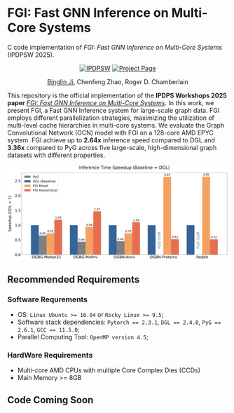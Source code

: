 # FGI: Fast GNN Inference on Multi-Core Systems
C code implementation of _FGI: Fast GNN Inference on Multi-Core Systems_ (IPDPSW 2025).

<div align="center">

[![IPDPSW](https://img.shields.io/badge/IPDPSW-10.1109-b31b1b.svg)](https://sbs.wustl.edu/pubs/jzc25.pdf)
[![Project Page](https://img.shields.io/badge/Project-Website-green)]()

[Binglin Ji](https://keving396.github.io/kevinji.github.io//),
Chenfeng Zhao,
Roger D. Chamberlain

</div>

This repository is the official implementation of the **IPDPS Workshops 2025 paper** [_FGI: Fast GNN Inference on Multi-Core Systems_](https://ieeexplore.ieee.org/document/11105982). In this work, we present FGI, a Fast GNN Inference system for large-scale graph data. FGI employs different parallelization strategies, maximizing the utilization of multi-level cache hierarchies in multi-core systems. We evaluate the Graph Convolutional Network (GCN) model with FGI on a 128-core AMD EPYC system. FGI achieve up to **2.64x** inference speed compared to DGL and **3.36x** compared to PyG across five large-scale, high-dimensional graph datasets with different properties.

<div align="center">
<img src="imgs/speedup_fgi.png" width="650">
</div>

## Recommended Requirements
### Software Requrements

- OS:
    ```Linux Ubuntu >= 16.04```  or  ```Rocky Linux >= 9.5```;
- Software stack dependencies:
    ```Pytorch == 2.3.1```,
    ```DGL == 2.4.0```,
    ```PyG == 2.6.1```,
    ```GCC == 11.5.0```;
- Parallel Computing Tool:
    ```OpenMP version 4.5```;


### HardWare Requirements
- Multi-core AMD CPUs with multiple Core Complex Dies (CCDs)
- Main Memory >= 8GB

## Code Coming Soon
